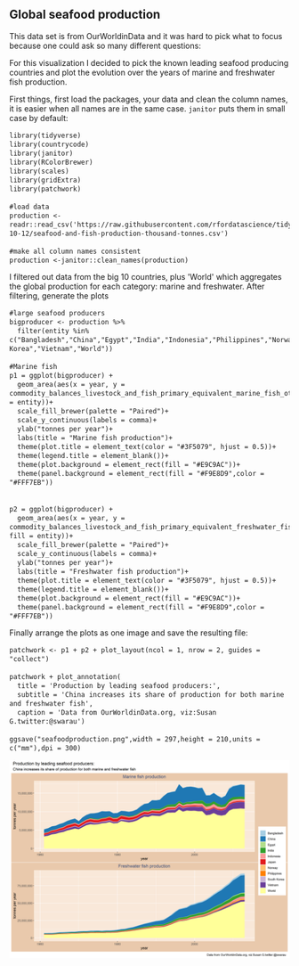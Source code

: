 ## Global seafood production 

This data set is from OurWorldinData and it was hard to pick what to focus because one could ask so many different questions: 

For this visualization I decided to pick the known leading seafood producing countries and plot the evolution over the years of
marine and freshwater fish production. 

First things, first load the packages, your data and clean the column names, it is easier when all names are in the same case. `janitor` puts them in small case by default: 

```
library(tidyverse)
library(countrycode)
library(janitor)
library(RColorBrewer)
library(scales)
library(gridExtra)
library(patchwork)

#load data 
production <- readr::read_csv('https://raw.githubusercontent.com/rfordatascience/tidytuesday/master/data/2021/2021-10-12/seafood-and-fish-production-thousand-tonnes.csv')

#make all column names consistent
production <-janitor::clean_names(production)

```
I filtered out data from the big 10 countries, plus 'World' which aggregates the global production for each category: marine and freshwater. After filtering, 
generate the plots

```
#large seafood producers
bigproducer <- production %>%
  filter(entity %in% c("Bangladesh","China","Egypt","India","Indonesia","Philippines","Norway","Japan","South Korea","Vietnam","World"))

#Marine fish
p1 = ggplot(bigproducer) +
  geom_area(aes(x = year, y = commodity_balances_livestock_and_fish_primary_equivalent_marine_fish_other_2764_production_5510_tonnes,fill = entity))+
  scale_fill_brewer(palette = "Paired")+
  scale_y_continuous(labels = comma)+
  ylab("tonnes per year")+
  labs(title = "Marine fish production")+
  theme(plot.title = element_text(color = "#3F5079", hjust = 0.5))+
  theme(legend.title = element_blank())+
  theme(plot.background = element_rect(fill = "#E9C9AC"))+
  theme(panel.background = element_rect(fill = "#F9E8D9",color = "#FFF7EB"))


p2 = ggplot(bigproducer) +
  geom_area(aes(x = year, y = commodity_balances_livestock_and_fish_primary_equivalent_freshwater_fish_2761_production_5510_tonnes, fill = entity))+
  scale_fill_brewer(palette = "Paired")+
  scale_y_continuous(labels = comma)+
  ylab("tonnes per year")+
  labs(title = "Freshwater fish production")+
  theme(plot.title = element_text(color = "#3F5079", hjust = 0.5))+
  theme(legend.title = element_blank())+
  theme(plot.background = element_rect(fill = "#E9C9AC"))+
  theme(panel.background = element_rect(fill = "#F9E8D9",color = "#FFF7EB"))

```
Finally arrange the plots as one image and save the resulting file: 

````
patchwork <- p1 + p2 + plot_layout(ncol = 1, nrow = 2, guides = "collect")

patchwork + plot_annotation(
  title = 'Production by leading seafood producers:',
  subtitle = 'China increases its share of production for both marine and freshwater fish',
  caption = 'Data from OurWorldinData.org, viz:Susan G.twitter:@swarau')

ggsave("seafoodproduction.png",width = 297,height = 210,units = c("mm"),dpi = 300)

````

![](seafoodproduction.png)
